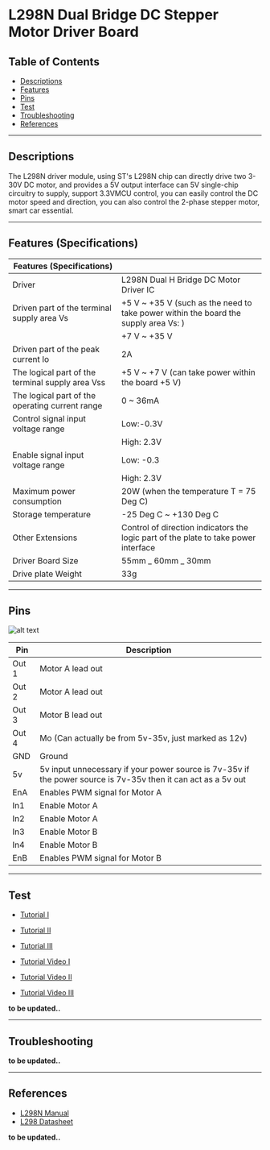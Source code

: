 # L298N Dual Bridge DC Stepper Motor Driver Board

## Table of Contents

-   [Descriptions](#descriptions)
-   [Features](#features)
-   [Pins](#pins)
-   [Test](#test-code)
-   [Troubleshooting](#troubleshooting)
-   [References](#references)

---

## Descriptions

The L298N driver module, using ST's L298N chip can directly drive two 3-30V DC motor, and provides a 5V output interface can 5V single-chip circuitry to supply, support 3.3VMCU control, you can easily control the DC motor speed and direction, you can also control the 2-phase stepper motor, smart car essential.

---

## Features (Specifications)

| Features (Specifications)                        |                                                                                     |
| ------------------------------------------------ | ----------------------------------------------------------------------------------- |
| Driver                                           | L298N Dual H Bridge DC Motor Driver IC                                              |
| Driven part of the terminal supply area Vs       | +5 V ~ +35 V (such as the need to take power within the board the supply area Vs: ) |
|                                                  | +7 V ~ +35 V                                                                        |
| Driven part of the peak current Io               | 2A                                                                                  |
| The logical part of the terminal supply area Vss | +5 V ~ +7 V (can take power within the board +5 V)                                  |
| The logical part of the operating current range  | 0 ~ 36mA                                                                            |
| Control signal input voltage range               | Low:-0.3V                                                                           |
|                                                  | High: 2.3V                                                                          |
| Enable signal input voltage range                | Low: -0.3                                                                           |
|                                                  | High: 2.3V                                                                          |
| Maximum power consumption                        | 20W (when the temperature T = 75 Deg C)                                             |
| Storage temperature                              | -25 Deg C ~ +130 Deg C                                                              |
| Other Extensions                                 | Control of direction indicators the logic part of the plate to take power interface |
| Driver Board Size                                | 55mm _ 60mm _ 30mm                                                                  |
| Drive plate Weight                               | 33g                                                                                 |

---

## Pins

![alt text](https://bit.ly/3rB6dDn 'L298N')

| Pin   | Description                                                                                                   |
| ----- | ------------------------------------------------------------------------------------------------------------- |
| Out 1 | Motor A lead out                                                                                              |
| Out 2 | Motor A lead out                                                                                              |
| Out 3 | Motor B lead out                                                                                              |
| Out 4 | Mo (Can actually be from 5v-35v, just marked as 12v)                                                          |
| GND   | Ground                                                                                                        |
| 5v    | 5v input unnecessary if your power source is 7v-35v if the power source is 7v-35v then it can act as a 5v out |
| EnA   | Enables PWM signal for Motor A                                                                                |
| In1   | Enable Motor A                                                                                                |
| In2   | Enable Motor A                                                                                                |
| In3   | Enable Motor B                                                                                                |
| In4   | Enable Motor B                                                                                                |
| EnB   | Enables PWM signal for Motor B                                                                                |

---

## Test

-   [Tutorial I](https://bit.ly/39sEFKh)
-   [Tutorial II](https://www.instructables.com/Control-DC-and-stepper-motors-with-L298N-Dual-Moto/)
-   [Tutorial III](https://dronebotworkshop.com/dc-motors-l298n-h-bridge/)

-   [Tutorial Video I](https://youtu.be/I7IFsQ4tQU8)
-   [Tutorial Video II](https://youtu.be/dyjo_ggEtVU)
-   [Tutorial Video III](https://youtu.be/Ey4xoG970Go)

**to be updated..**

---

## Troubleshooting

**to be updated..**

---

## References

-   [L298N Manual](https://bit.ly/3flXjHr)
-   [L298 Datasheet](https://bit.ly/3u1pxLJ)

**to be updated..**
